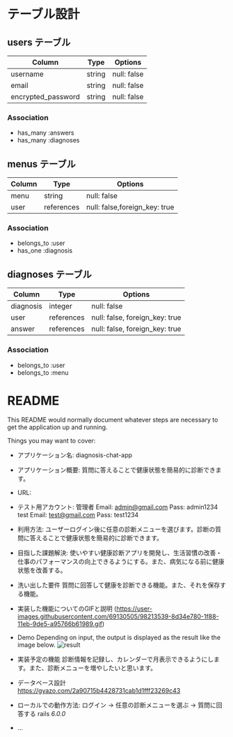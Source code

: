 # テーブル設計

## users テーブル

| Column             | Type    | Options                  |
| ------------------ | ------- | ------------------------ |
| username           | string  | null: false              |
| email              | string  | null: false              |
| encrypted_password | string  | null: false              |


### Association

- has_many :answers
- has_many :diagnoses


## menus テーブル

| Column      | Type       | Options                       |
| ----------- | ---------- | ----------------------------- |
| menu        | string     | null: false                   |
| user        | references | null: false,foreign_key: true |


### Association

- belongs_to :user
- has_one    :diagnosis


## diagnoses テーブル

| Column     | Type       | Options                        |
| ---------- | ---------- | ------------------------------ |
| diagnosis  | integer    | null: false                    |
| user       | references | null: false, foreign_key: true |
| answer     | references | null: false, foreign_key: true |

### Association

- belongs_to :user
- belongs_to :menu














# README

This README would normally document whatever steps are necessary to get the
application up and running.

Things you may want to cover:

* アプリケーション名:   diagnosis-chat-app

* アプリケーション概要:  質問に答えることで健康状態を簡易的に診断できます。

* URL:               

* テスト用アカウント:    管理者  Email:  admin@gmail.com    Pass:  admin1234
                      test   Email:  test@gmail.com     Pass:  test1234

* 利用方法:            ユーザーログイン後に任意の診断メニューを選びます。診断の質問に答えることで健康状態を簡易的に診断できます。

* 目指した課題解決:     使いやすい健康診断アプリを開発し、生活習慣の改善・仕事のパフォーマンスの向上できるようにする。また、病気になる前に健康状態を改善する。

* 洗い出した要件        質問に回答して健康を診断できる機能。また、それを保存する機能。

* 実装した機能についてのGIFと説明  (https://user-images.githubusercontent.com/69130505/98213539-8d34e780-1f88-11eb-9de5-a95766b61989.gif)


* Demo
Depending on input, the output is displayed as the result like the image below.
![result](https://github.com/(Renatus01)/(diagnosis-chat-app)/blob/media/https://gyazo.com/215e4c1750c765163a7f180b7354b23e)

* 実装予定の機能        診断情報を記録し、カレンダーで月表示できるようにします。また、診断メニューを増やしたいと思います。

* データベース設計         https://gyazo.com/2a90715b4428731cab1d1fff23269c43

* ローカルでの動作方法:     ログイン  →  任意の診断メニューを選ぶ  →  質問に回答する
                         rails _6.0.0_

* ...